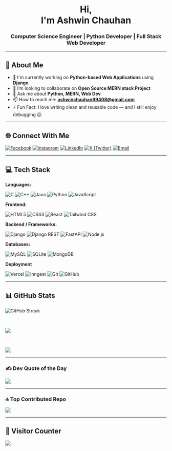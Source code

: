 <h1 align="center">Hi,<br> I'm Ashwin Chauhan</h1>
<h3 align="center">Computer Science Engineer | Python Developer | Full Stack Web Developer</h3>

---

## 🚀 About Me

- 🔭 I'm currently working on **Python-based Web Applications** using **Django**  
- 👯 I’m looking to collaborate on **Open Source MERN stack Project**  
- 💬 Ask me about **Python, MERN, Web Dev**  
- 📫 How to reach me: **ashwinchauhan99408@gmail.com**  
- ⚡ Fun Fact: I love writing clean and reusable code — and I still enjoy debugging 😉

---

## 🌐 Connect With Me

[![Facebook](https://img.shields.io/badge/Facebook-%231877F2.svg?logo=Facebook&logoColor=white)](https://www.facebook.com/ashwin.chauhan.33633344) [![Instagram](https://img.shields.io/badge/Instagram-%23E4405F.svg?logo=Instagram&logoColor=white)](https://instagram.com/ashwinchauhan89) [![LinkedIn](https://img.shields.io/badge/LinkedIn-%230077B5.svg?logo=linkedin&logoColor=white)](https://www.linkedin.com/in/ashwin-chauhan-98648928b/) [![X (Twitter)](https://img.shields.io/badge/X-black.svg?logo=X&logoColor=white)](https://x.com/AshwinC37780945) [![Email](https://img.shields.io/badge/Gmail-D14836?logo=gmail&logoColor=white)](mailto:ashwinchauhan99408@gmail.com)

---

## 💻 Tech Stack

**Languages:**

![C](https://img.shields.io/badge/C-%2300599C.svg?style=for-the-badge&logo=c&logoColor=white)
![C++](https://img.shields.io/badge/C++-%2300599C.svg?style=for-the-badge&logo=c%2B%2B&logoColor=white)
![Java](https://img.shields.io/badge/Java-%23ED8B00.svg?style=for-the-badge&logo=openjdk&logoColor=white)
![Python](https://img.shields.io/badge/Python-3670A0?style=for-the-badge&logo=python&logoColor=ffdd54)
![JavaScript](https://img.shields.io/badge/JavaScript-%23323330.svg?style=for-the-badge&logo=javascript&logoColor=%23F7DF1E)

**Frontend:**

![HTML5](https://img.shields.io/badge/HTML5-%23E34F26.svg?style=for-the-badge&logo=html5&logoColor=white)
![CSS3](https://img.shields.io/badge/CSS3-%231572B6.svg?style=for-the-badge&logo=css3&logoColor=white)
![React](https://img.shields.io/badge/React-%2320232a.svg?style=for-the-badge&logo=react&logoColor=%2361DAFB)
![Tailwind CSS](https://img.shields.io/badge/Tailwind_CSS-06B6D4.svg?style=for-the-badge&logo=tailwind-css&logoColor=white)


**Backend / Frameworks:**

![Django](https://img.shields.io/badge/Django-%23092E20.svg?style=for-the-badge&logo=django&logoColor=white)
![Django REST](https://img.shields.io/badge/Django%20REST-%23092E20.svg?style=for-the-badge&logo=django&logoColor=white)
![FastAPI](https://img.shields.io/badge/FastAPI-005571?style=for-the-badge&logo=fastapi)
![Node.js](https://img.shields.io/badge/Node.js-6DA55F?style=for-the-badge&logo=node.js&logoColor=white)

**Databases:**

![MySQL](https://img.shields.io/badge/MySQL-4479A1.svg?style=for-the-badge&logo=mysql&logoColor=white)
![SQLite](https://img.shields.io/badge/SQLite-%2307405e.svg?style=for-the-badge&logo=sqlite&logoColor=white)
![MongoDB](https://img.shields.io/badge/MongoDB-%234ea94b.svg?style=for-the-badge&logo=mongodb&logoColor=white)

**Deployment**

![Vercel](https://img.shields.io/badge/Vercel-%23000000.svg?style=for-the-badge&logo=vercel&logoColor=white)
![Inngest](https://img.shields.io/badge/Inngest-%230000FF.svg?style=for-the-badge&logo=inngest&logoColor=white)
![Git](https://img.shields.io/badge/Git-F05032.svg?style=for-the-badge&logo=git&logoColor=white)
![GitHub](https://img.shields.io/badge/GitHub-%23121011.svg?style=for-the-badge&logo=github&logoColor=white)


---

## 📊 GitHub Stats

![GitHub Streak](https://github-readme-streak-stats.herokuapp.com?user=Ashwinchauhan89&theme=dark)




<br>

![](https://github-readme-stats.vercel.app/api?username=Ashwinchauhan89&show_icons=true&theme=radical&include_all_commits=true)

<br>

![](https://github-readme-stats.vercel.app/api/top-langs/?username=Ashwinchauhan89&show_icons=true&theme=radical&include_all_commits=true)

---

### ✍️ Dev Quote of the Day

![](https://quotes-github-readme.vercel.app/api?type=horizontal&theme=tokyonight)

---

### 🔝 Top Contributed Repo

![](https://github-contributor-stats.vercel.app/api?username=Ashwinchauhan89&limit=5&theme=dark&combine_all_yearly_contributions=true)

---

## 🧭 Visitor Counter

[![](https://visitcount.itsvg.in/api?id=Ashwinchauhan89&icon=0&color=8)](https://visitcount.itsvg.in)

  
